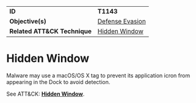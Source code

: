 |||
|---------|------------------------|
|**ID**|**T1143**|
|**Objective(s)**| [Defense Evasion](https://github.com/MBCProject/mbc-markdown/tree/master/defense-evasion)|
|**Related ATT&CK Technique**|[Hidden Window](https://attack.mitre.org/techniques/T1143)|


Hidden Window
=============
Malware may use a macOS/OS X tag to prevent its application icron from appearing in the Dock to avoid detection. 

See ATT&CK: [**Hidden Window**](https://attack.mitre.org/techniques/T1143).